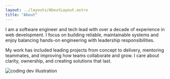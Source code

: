 ```yaml
---
layout: ../layouts/AboutLayout.astro
title: "About"
---
```


I am a software engineer and tech lead with over a decade of experience in web development. I focus on building reliable, maintainable systems and enjoy balancing hands-on engineering with leadership responsibilities.

My work has included leading projects from concept to delivery, mentoring teammates, and improving how teams collaborate and grow. I care about clarity, ownership, and creating solutions that last.

<div>
  <img src="/assets/dev.svg" class="sm:w-1/2 mx-auto" alt="coding dev illustration">
</div>
